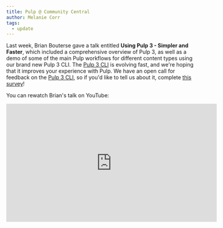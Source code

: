 ```yaml
---
title: Pulp @ Community Central
author: Melanie Corr
tags:
  - update
---
```


Last week, Brian Bouterse gave a talk entitled **Using Pulp 3 - Simpler and Faster**, which included a comprehensive overview of Pulp 3, as well as a demo of some of the main Pulp workflows for different content types using our brand new Pulp 3 CLI. The [Pulp 3 CLI](https://github.com/pulp/pulp-cli) is evolving fast, and we're hoping that it improves your experience with Pulp. We have an open call for feedback on the [Pulp 3 CLI](https://github.com/pulp/pulp-cli), so if you'd like to tell us about it, complete [this survey](https://forms.gle/NbPgrjErxCPaEkQJ8)!

You can rewatch Brian's talk on YouTube:

<iframe width="560" height="315" src="https://www.youtube.com/embed/yXrS652k70c" title="YouTube video player" frameborder="0" allow="accelerometer; autoplay; clipboard-write; encrypted-media; gyroscope; picture-in-picture" allowfullscreen></iframe>
